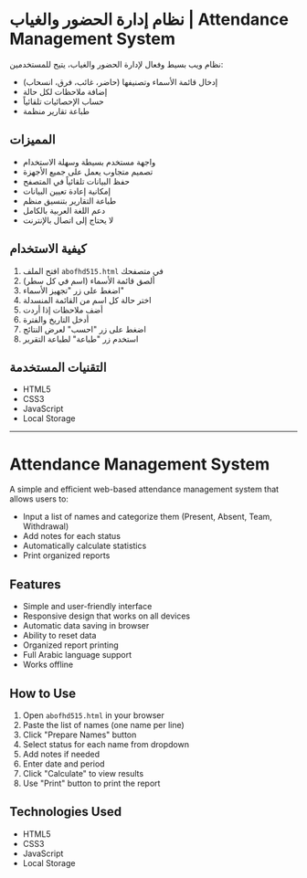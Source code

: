 # نظام إدارة الحضور والغياب | Attendance Management System

نظام ويب بسيط وفعال لإدارة الحضور والغياب، يتيح للمستخدمين:
- إدخال قائمة الأسماء وتصنيفها (حاضر، غائب، فرق، انسحاب)
- إضافة ملاحظات لكل حالة
- حساب الإحصائيات تلقائياً
- طباعة تقارير منظمة

## المميزات
- واجهة مستخدم بسيطة وسهلة الاستخدام
- تصميم متجاوب يعمل على جميع الأجهزة
- حفظ البيانات تلقائياً في المتصفح
- إمكانية إعادة تعيين البيانات
- طباعة التقارير بتنسيق منظم
- دعم اللغة العربية بالكامل
- لا يحتاج إلى اتصال بالإنترنت

## كيفية الاستخدام
1. افتح الملف `abofhd515.html` في متصفحك
2. ألصق قائمة الأسماء (اسم في كل سطر)
3. اضغط على زر "تجهيز الأسماء"
4. اختر حالة كل اسم من القائمة المنسدلة
5. أضف ملاحظات إذا أردت
6. أدخل التاريخ والفترة
7. اضغط على زر "احسب" لعرض النتائج
8. استخدم زر "طباعة" لطباعة التقرير

## التقنيات المستخدمة
- HTML5
- CSS3
- JavaScript
- Local Storage

---

# Attendance Management System

A simple and efficient web-based attendance management system that allows users to:
- Input a list of names and categorize them (Present, Absent, Team, Withdrawal)
- Add notes for each status
- Automatically calculate statistics
- Print organized reports

## Features
- Simple and user-friendly interface
- Responsive design that works on all devices
- Automatic data saving in browser
- Ability to reset data
- Organized report printing
- Full Arabic language support
- Works offline

## How to Use
1. Open `abofhd515.html` in your browser
2. Paste the list of names (one name per line)
3. Click "Prepare Names" button
4. Select status for each name from dropdown
5. Add notes if needed
6. Enter date and period
7. Click "Calculate" to view results
8. Use "Print" button to print the report

## Technologies Used
- HTML5
- CSS3
- JavaScript
- Local Storage 